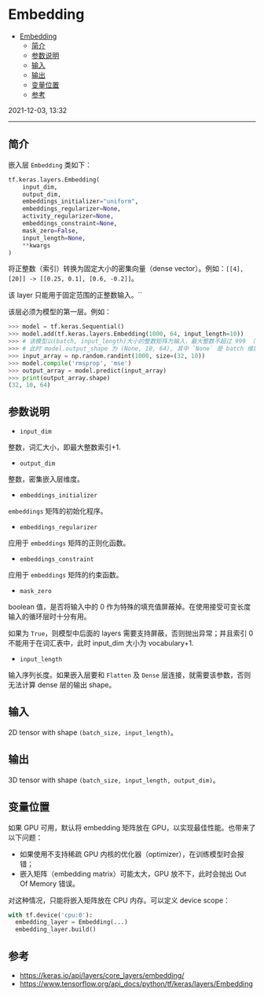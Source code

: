 # Embedding

- [Embedding](#embedding)
  - [简介](#简介)
  - [参数说明](#参数说明)
  - [输入](#输入)
  - [输出](#输出)
  - [变量位置](#变量位置)
  - [参考](#参考)

2021-12-03, 13:32
***

## 简介

嵌入层 `Embedding` 类如下：

```python
tf.keras.layers.Embedding(
    input_dim,
    output_dim,
    embeddings_initializer="uniform",
    embeddings_regularizer=None,
    activity_regularizer=None,
    embeddings_constraint=None,
    mask_zero=False,
    input_length=None,
    **kwargs
)
```

将正整数（索引）转换为固定大小的密集向量（dense vector）。例如：`[[4], [20]] -> [[0.25, 0.1], [0.6, -0.2]]`。

该 layer 只能用于固定范围的正整数输入。``

该层必须为模型的第一层。例如：

```python
>>> model = tf.keras.Sequential()
>>> model.add(tf.keras.layers.Embedding(1000, 64, input_length=10))
>>> # 该模型以(batch, input_length)大小的整数矩阵为输入，最大整数不超过 999 （词汇大小）
>>> # 此时 model.output_shape 为 (None, 10, 64), 其中 `None` 是 batch 维度
>>> input_array = np.random.randint(1000, size=(32, 10))
>>> model.compile('rmsprop', 'mse')
>>> output_array = model.predict(input_array)
>>> print(output_array.shape)
(32, 10, 64)
```

## 参数说明

- `input_dim`

整数，词汇大小，即最大整数索引+1.

- `output_dim`

整数，密集嵌入层维度。

- `embeddings_initializer`

`embeddings` 矩阵的初始化程序。

- `embeddings_regularizer`

应用于 `embeddings` 矩阵的正则化函数。

- `embeddings_constraint`

应用于 `embeddings` 矩阵的约束函数。

- `mask_zero`

boolean 值，是否将输入中的 0 作为特殊的填充值屏蔽掉。在使用接受可变长度输入的循环层时十分有用。

如果为 `True`，则模型中后面的 layers 需要支持屏蔽，否则抛出异常；并且索引 0 不能用于在词汇表中，此时 input_dim 大小为 vocabulary+1.

- `input_length`

输入序列长度。如果嵌入层要和 `Flatten` 及 `Dense` 层连接，就需要该参数，否则无法计算 dense 层的输出 shape。

## 输入

2D tensor with shape `(batch_size, input_length)`。

## 输出

3D tensor with shape `(batch_size, input_length, output_dim)`。

## 变量位置

如果 GPU 可用，默认将 embedding 矩阵放在 GPU，以实现最佳性能。也带来了以下问题：

- 如果使用不支持稀疏 GPU 内核的优化器（optimizer），在训练模型时会报错；
- 嵌入矩阵（embedding matrix）可能太大，GPU 放不下，此时会抛出 Out Of Memory 错误。

对这种情况，只能将嵌入矩阵放在 CPU 内存。可以定义 device scope：

```python
with tf.device('cpu:0'):
  embedding_layer = Embedding(...)
  embedding_layer.build()
```

## 参考

- https://keras.io/api/layers/core_layers/embedding/
- https://www.tensorflow.org/api_docs/python/tf/keras/layers/Embedding
